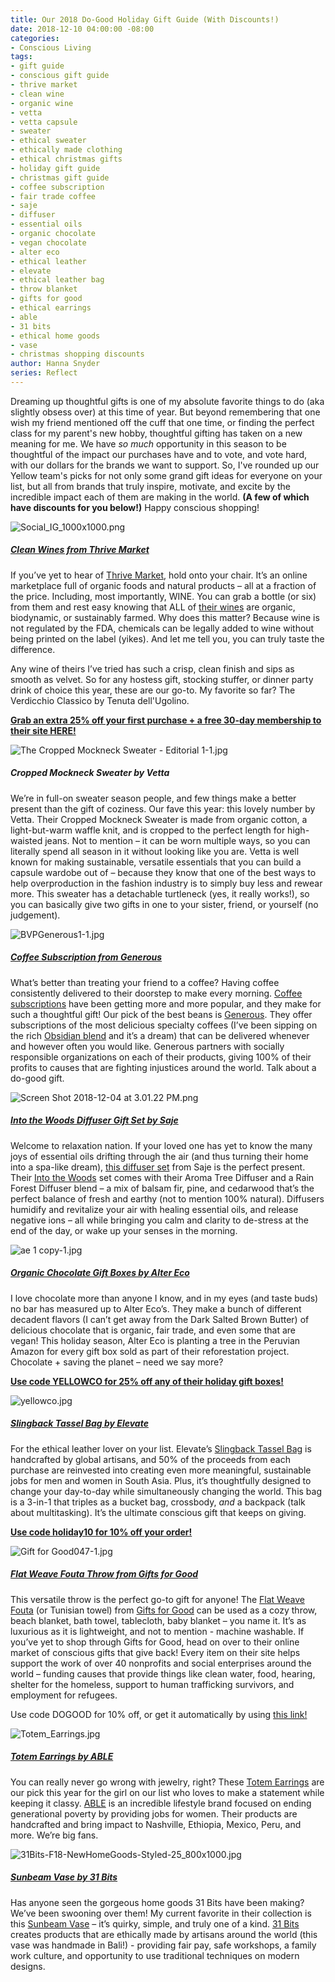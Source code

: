 ```yaml
---
title: Our 2018 Do-Good Holiday Gift Guide (With Discounts!)
date: 2018-12-10 04:00:00 -08:00
categories:
- Conscious Living
tags:
- gift guide
- conscious gift guide
- thrive market
- clean wine
- organic wine
- vetta
- vetta capsule
- sweater
- ethical sweater
- ethically made clothing
- ethical christmas gifts
- holiday gift guide
- christmas gift guide
- coffee subscription
- fair trade coffee
- saje
- diffuser
- essential oils
- organic chocolate
- vegan chocolate
- alter eco
- ethical leather
- elevate
- ethical leather bag
- throw blanket
- gifts for good
- ethical earrings
- able
- 31 bits
- ethical home goods
- vase
- christmas shopping discounts
author: Hanna Snyder
series: Reflect
---
```


Dreaming up thoughtful gifts is one of my absolute favorite things to do (aka slightly obsess over) at this time of year. But beyond remembering that one wish my friend mentioned off the cuff that one time, or finding the perfect class for my parent's new hobby, thoughtful gifting has taken on a new meaning for me. We have _so much_ opportunity in this season to be thoughtful of the impact our purchases have and to vote, and vote hard, with our dollars for the brands we want to support. So, I've rounded up our Yellow team's picks for not only some grand gift ideas for everyone on your list, but all from brands that truly inspire, motivate, and excite by the incredible impact each of them are making in the world. **(A few of which have discounts for you below!)** Happy conscious shopping! 

![Social_IG_1000x1000.png](/uploads/Social_IG_1000x1000.png)

##### [Clean Wines from Thrive Market](http://l.thrv.me/yellowconferencewine-25p)

If you’ve yet to hear of [Thrive Market](http://l.thrv.me/yellowconferencewine-25p), hold onto your chair. It’s an online marketplace full of organic foods and natural products – all at a fraction of the price. Including, most importantly, WINE. You can grab a bottle (or six) from them and rest easy knowing that ALL of [their wines](http://l.thrv.me/yellowconferencewine-25p) are organic, biodynamic, or sustainably farmed. Why does this matter? Because wine is not regulated by the FDA, chemicals can be legally added to wine without being printed on the label (yikes). And let me tell you, you can truly taste the difference. 

Any wine of theirs I’ve tried has such a crisp, clean finish and sips as smooth as velvet. So for any hostess gift, stocking stuffer, or dinner party drink of choice this year, these are our go-to. My favorite so far? The Verdicchio Classico by Tenuta dell'Ugolino.

**[Grab an extra 25% off your first purchase + a free 30-day membership to their site HERE!](http://l.thrv.me/yellowconferencewine-25p)**

![The Cropped Mockneck Sweater - Editorial 1-1.jpg](/uploads/The%20Cropped%20Mockneck%20Sweater%20-%20Editorial%201-1.jpg)

##### Cropped Mockneck Sweater by Vetta

We’re in full-on sweater season people, and few things make a better present than the gift of coziness. Our fave this year: this lovely number by Vetta. Their Cropped Mockneck Sweater is made from organic cotton, a light-but-warm waffle knit, and is cropped to the perfect length for high-waisted jeans. Not to mention – it can be worn multiple ways, so you can literally spend all season in it without looking like you are. Vetta is well known for making sustainable, versatile essentials that you can build a capsule wardobe out of – because they know that one of the best ways to help overproduction in the fashion industry is to simply buy less and rewear more. This sweater has a detachable turtleneck (yes, it really works!), so you can basically give two gifts in one to your sister, friend, or yourself (no judgement).

![BVPGenerous1-1.jpg](/uploads/BVPGenerous1-1.jpg)

##### [Coffee Subscription from Generous](https://generousmovement.com/collections/subscribe)

What’s better than treating your friend to a coffee? Having coffee consistently delivered to their doorstep to make every morning. [Coffee subscriptions](https://generousmovement.com/collections/subscribe) have been getting more and more popular, and they make for such a thoughtful gift! Our pick of the best beans is [Generous](https://generousmovement.com/collections/subscribe). They offer subscriptions of the most delicious specialty coffees (I’ve been sipping on the rich [Obsidian blend](https://generousmovement.com/collections/all/products/obsidian?variant=8705087930459) and it’s a dream) that can be delivered whenever and however often you would like. Generous partners with socially responsible organizations on each of their products, giving 100% of their profits to causes that are fighting injustices around the world. Talk about a do-good gift.

![Screen Shot 2018-12-04 at 3.01.22 PM.png](/uploads/Screen%20Shot%202018-12-04%20at%203.01.22%20PM.png)

##### [Into the Woods Diffuser Gift Set by Saje](https://www.saje.com/holiday-gift-sets/into-the-woods-702260.html#q=into%2Bthe%2Bwoods&lang=default&start=1)

Welcome to relaxation nation. If your loved one has yet to know the many joys of essential oils drifting through the air (and thus turning their home into a spa-like dream), [this diffuser set](https://www.saje.com/holiday-gift-sets/into-the-woods-702260.html#q=into%2Bthe%2Bwoods&lang=default&start=1) from Saje is the perfect present. Their [Into the Woods](https://www.saje.com/holiday-gift-sets/into-the-woods-702260.html#q=into%2Bthe%2Bwoods&lang=default&start=1) set comes with their Aroma Tree Diffuser and a Rain Forest Diffuser blend – a mix of balsam fir, pine, and cedarwood that’s the perfect balance of fresh and earthy (not to mention 100% natural). Diffusers humidify and revitalize your air with healing essential oils, and release negative ions – all while bringing you calm and clarity to de-stress at the end of the day, or wake up your senses in the morning. 

![ae 1 copy-1.jpg](/uploads/ae%201%20copy-1.jpg)

##### [Organic Chocolate Gift Boxes by Alter Eco](https://www.alterecofoods.com/collections/holiday-gifts)

I love chocolate more than anyone I know, and in my eyes (and taste buds) no bar has measured up to Alter Eco’s. They make a bunch of different decadent flavors (I can’t get away from the Dark Salted Brown Butter) of delicious chocolate that is organic, fair trade, and even some that are vegan! This holiday season, Alter Eco is planting a tree in the Peruvian Amazon for every gift box sold as part of their reforestation project. Chocolate + saving the planet – need we say more?

**[Use code YELLOWCO for 25% off any of their holiday gift boxes!](https://www.alterecofoods.com/collections/holiday-gifts)**

![yellowco.jpg](/uploads/yellowco.jpg)

##### [Slingback Tassel Bag by Elevate](https://www.elevatepeople.com/collections/bags/products/slingback?variant=9048685314084)

For the ethical leather lover on your list. Elevate’s [Slingback Tassel Bag](https://www.elevatepeople.com/collections/bags/products/slingback?variant=9048685314084) is handcrafted by global artisans, and 50% of the proceeds from each purchase are reinvested into creating even more meaningful, sustainable jobs for men and women in South Asia. Plus, it’s thoughtfully designed to change your day-to-day while simultaneously changing the world. This bag is a 3-in-1 that triples as a bucket bag, crossbody, _and_ a backpack (talk about multitasking). It’s the ultimate conscious gift that keeps on giving.

**[Use code holiday10 for 10% off your order!](https://www.elevatepeople.com/)**

![Gift for Good047-1.jpg](/uploads/Gift%20for%20Good047-1.jpg)

##### [Flat Weave Fouta Throw from Gifts for Good](https://www.giftsforgood.com/collections/home-personal-care/products/asymmetric-flat-weave-fouta-throw)

This versatile throw is the perfect go-to gift for anyone! The [Flat Weave Fouta](https://www.giftsforgood.com/collections/home-personal-care/products/asymmetric-flat-weave-fouta-throw) (or Tunisian towel) from [Gifts for Good](https://www.giftsforgood.com/discount/DOGOOD) can be used as a cozy throw, beach blanket, bath towel, tablecloth, baby blanket – you name it. It’s as luxurious as it is lightweight, and not to mention - machine washable. If you’ve yet to shop through Gifts for Good, head on over to their online market of conscious gifts that give back! Every item on their site helps support the work of over 40 nonprofits and social enterprises around the world – funding causes that provide things like clean water, food, hearing, shelter for the homeless, support to human trafficking survivors, and employment for refugees.

Use code DOGOOD for 10% off, or get it automatically by using [this link!](https://www.giftsforgood.com/discount/DOGOOD)

![Totem_Earrings.jpg](/uploads/Totem_Earrings.jpg)

##### [Totem Earrings by ABLE](https://www.livefashionable.com/products/totem-earrings)

You can really never go wrong with jewelry, right? These [Totem Earrings](https://www.livefashionable.com/products/totem-earrings) are our pick this year for the girl on our list who loves to make a statement while keeping it classy. [ABLE](https://www.livefashionable.com/) is an incredible lifestyle brand focused on ending generational poverty by providing jobs for women. Their products are handcrafted and bring impact to Nashville, Ethiopia, Mexico, Peru, and more. We’re big fans.

![31Bits-F18-NewHomeGoods-Styled-25_800x1000.jpg](/uploads/31Bits-F18-NewHomeGoods-Styled-25_800x1000.jpg)

##### [Sunbeam Vase by 31 Bits](https://31bits.com/collections/goods/products/sunbeam-vase-tall?variant=13587904495699)

Has anyone seen the gorgeous home goods 31 Bits have been making? We’ve been swooning over them! My current favorite in their collection is this [Sunbeam Vase](https://31bits.com/collections/goods/products/sunbeam-vase-tall?variant=13587904495699) – it’s quirky, simple, and truly one of a kind. [31 Bits](https://31bits.com/) creates products that are ethically made by artisans around the world (this vase was handmade in Bali!) - providing fair pay, safe workshops, a family work culture, and opportunity to use traditional techniques on modern designs.